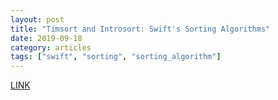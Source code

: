 ```yaml
---
layout: post
title: "Timsort and Introsort: Swift's Sorting Algorithms"
date: 2019-09-18
category: articles
tags: ["swift", "sorting", "sorting_algorithm"]
---
```

[LINK](https://swiftrocks.com/introsort-timsort-swifts-sorting-algorithm.html)